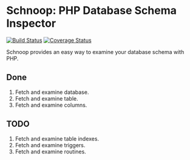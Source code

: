 # Schnoop: PHP Database Schema Inspector

[![Build Status](https://travis-ci.org/courtney-miles/schnoop.svg?branch=master)](https://travis-ci.org/courtney-miles/schnoop) [![Coverage Status](https://coveralls.io/repos/github/courtney-miles/schnoop/badge.svg?branch=master)](https://coveralls.io/github/courtney-miles/schnoop?branch=master)

Schnoop provides an easy way to examine your database schema with PHP.

## Done

1. Fetch and examine database.
2. Fetch and examine table.
3. Fetch and examine columns.

## TODO

1. Fetch and examine table indexes.
2. Fetch and examine triggers.
3. Fetch and examine routines.
